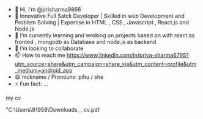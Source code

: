 - 👋 Hi, I’m @prisharma9866
- 👀 Innovative Full Satck Developer | Skilled in web Development and Problem Solving | Expertise in HTML , CSS , Javascript , React.js and Node.js 
- 🌱 I’m currently learning and wroking on projects based on with react as fronted , mongodb as Database and node.js as backend
- 💞️ I’m looking to collaborate 
- 📫 How to reach me https://www.linkedin.com/in/priya-sharma6795?utm_source=share&utm_campaign=share_via&utm_content=profile&utm_medium=android_app
- 😄  nickname / Pronouns: pihu / she
- ⚡ Fun fact: ...

my cv 

"C:\Users\91959\Downloads\__ cv.pdf

<!---
prisharma9866/prisharma9866 is a ✨ special ✨ repository because its `README.md` (this file) appears on your GitHub profile.
You can click the Preview link to take a look at your changes.
--->
